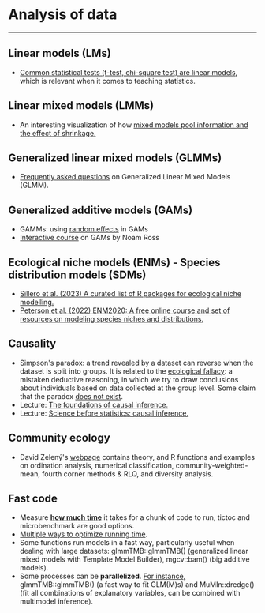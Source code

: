 # Analysis of data
--- 

## Linear models (LMs)

- [Common statistical tests (t-test, chi-square test) are linear models](https://lindeloev.github.io/tests-as-linear/#9_teaching_materials_and_a_course_outline), which is relevant when it comes to teaching statistics.

## Linear mixed models (LMMs)

- An interesting visualization of how [mixed models pool information and the effect of shrinkage.](https://www.tjmahr.com/plotting-partial-pooling-in-mixed-effects-models/)

## Generalized linear mixed models (GLMMs)

- [Frequently asked questions](https://bbolker.github.io/mixedmodels-misc/glmmFAQ.html) on Generalized Linear Mixed Models (GLMM).

## Generalized additive models (GAMs)

- GAMMs: using [random effects](https://fromthebottomoftheheap.net/2021/02/02/random-effects-in-gams/) in GAMs
- [Interactive course](https://noamross.github.io/gams-in-r-course/) on GAMs by Noam Ross


## Ecological niche models (ENMs) - Species distribution models (SDMs)

- [Sillero et al. (2023) A curated list of R packages for ecological niche modelling.](https://doi.org/10.1016/j.ecolmodel.2022.110242)
- [Peterson et al. (2022) ENM2020: A free online course and set of resources on modeling species niches and distributions.](https://doi.org/10.17161/bi.v17i.15016)

## Causality

- Simpson's paradox: a trend revealed by a dataset can reverse when the dataset is split into groups. It is related to the [ecological fallacy](http://lineardigressions.com/episodes/2016/5/28/ecological-inference-and-simpsons-paradox): a mistaken deductive reasoning, in which we try to draw conclusions about individuals based on data collected at the group level. Some claim that the paradox [does not exist](https://wildetruth.substack.com/p/simpsons-paradox-and-existential).
- Lecture: [The foundations of causal inference.](https://www.youtube.com/watch?v=nWaM6XmQEmU)
- Lecture: [Science before statistics: causal inference.](https://www.youtube.com/watch?v=KNPYUVmY3NM&t=4937s)

## Community ecology

- David Zelený's [webpage](https://www.davidzeleny.net/anadat-r/doku.php/en:start) contains theory, and R functions and examples on ordination analysis, numerical classification, community-weighted-mean, fourth corner methods & RLQ, and diversity analysis.


## Fast code

- Measure [**how much time**](https://www.alexejgossmann.com/benchmarking_r/) it takes for a chunk of code to run, tictoc and microbenchmark are good options.
- [Multiple ways to optimize running time](https://www.r-bloggers.com/2016/01/strategies-to-speedup-r-code/).
- Some functions run models in a fast way, particularly useful when dealing with large datasets: glmmTMB::glmmTMB() (generalized linear mixed models with Template Model Builder), mgcv::bam() (big additive models).
- Some processes can be **parallelized**. [For instance,](https://stackoverflow.com/questions/74222940/parallelize-both-model-fitting-and-dredging-glmmtmb-dredge) glmmTMB::glmmTMB() (a fast way to fit GLM(M)s) and MuMIn::dredge() (fit all combinations of explanatory variables, can be combined with multimodel inference).
